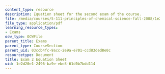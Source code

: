 ```yaml
---
content_type: resource
description: Equation sheet for the second exam of the course.
file: /media/courses/5-111-principles-of-chemical-science-fall-2008/1e2d20e12496ba9eebe361d0b7bdd114_Exam2_Eqns.pdf
file_type: application/pdf
learning_resource_types:
- Exams
ocw_type: OCWFile
parent_title: Exams
parent_type: CourseSection
parent_uid: 03ccb4fc-9acc-2e9a-e701-ccd83ded8e0c
resourcetype: Document
title: Exam 2 Equation Sheet
uid: 1e2d20e1-2496-ba9e-ebe3-61d0b7bdd114
---
```

